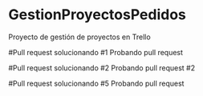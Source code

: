 # GestionProyectosPedidos
Proyecto de gestión de proyectos en Trello

#Pull request solucionando #1
Probando pull request

#Pull request solucionando #2
Probando pull request #2

#Pull request solucionando #5
Probando pull request 
